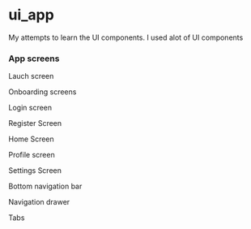 # ui_app
My attempts to learn the UI components.
I used alot of UI components


### App screens

Lauch screen

Onboarding screens

Login screen

Register Screen

Home Screen

Profile screen

Settings Screen

Bottom navigation bar 

Navigation drawer

Tabs 



